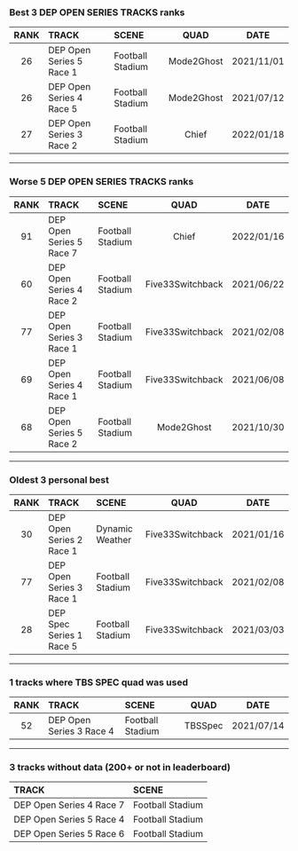 ### Best 3 DEP OPEN SERIES TRACKS ranks
|RANK|TRACK|SCENE|QUAD|DATE|
|:---:|:---|:---|:---:|:---:|
|26|DEP Open Series 5 Race 1|Football Stadium|Mode2Ghost|2021/11/01|
|26|DEP Open Series 4 Race 5|Football Stadium|Mode2Ghost|2021/07/12|
|27|DEP Open Series 3 Race 2|Football Stadium|Chief|2022/01/18|
---
### Worse 5 DEP OPEN SERIES TRACKS ranks
|RANK|TRACK|SCENE|QUAD|DATE|
|:---:|:---|:---|:---:|:---:|
|91|DEP Open Series 5 Race 7|Football Stadium|Chief|2022/01/16|
|60|DEP Open Series 4 Race 2|Football Stadium|Five33Switchback|2021/06/22|
|77|DEP Open Series 3 Race 1|Football Stadium|Five33Switchback|2021/02/08|
|69|DEP Open Series 4 Race 1|Football Stadium|Five33Switchback|2021/06/08|
|68|DEP Open Series 5 Race 2|Football Stadium|Mode2Ghost|2021/10/30|
---
### Oldest 3 personal best
|RANK|TRACK|SCENE|QUAD|DATE|
|:---:|:---|:---|:---:|:---:|
|30|DEP Open Series 2 Race 1|Dynamic Weather|Five33Switchback|2021/01/16|
|77|DEP Open Series 3 Race 1|Football Stadium|Five33Switchback|2021/02/08|
|28|DEP Spec Series 1 Race 5|Football Stadium|Five33Switchback|2021/03/03|
---
### 1 tracks where TBS SPEC quad was used
|RANK|TRACK|SCENE|QUAD|DATE|
|:---:|:---|:---|:---:|:---:|
|52|DEP Open Series 3 Race 4|Football Stadium|TBSSpec|2021/07/14|
---
### 3 tracks without data (200+ or not in leaderboard)
|TRACK|SCENE|
|:---|:---|
|DEP Open Series 4 Race 7|Football Stadium|
|DEP Open Series 5 Race 4|Football Stadium|
|DEP Open Series 5 Race 6|Football Stadium|
